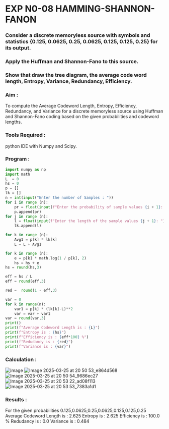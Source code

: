# EXP N0-08 HAMMING-SHANNON-FANON
### Consider a discrete memoryless source with symbols and statistics {0.125, 0.0625, 0.25, 0.0625, 0.125, 0.125, 0.25} for its output. 
### Apply the Huffman and Shannon-Fano to this source. 

### Show that draw the tree diagram, the average code word length, Entropy, Variance, Redundancy, Efficiency.

### Aim :

To compute the Average Codeword Length, Entropy, Efficiency, Redundancy, and Variance for a discrete memoryless source using Huffman and Shannon-Fano coding based on the given probabilities and codeword lengths.

### Tools Required : 

python IDE with Numpy and Scipy.

### Program : 
~~~python 
import numpy as np
import math 
L  = 0
hs = 0
p = []
lk = []
n = int(input("Enter the number of Samples : "))
for i in range (n): 
    pr = float(input(f"Enter the probability of sample values {i + 1}: "))  
    p.append(pr)
for j in range (n): 
    l = float(input(f"Enter the length of the sample values {j + 1}: "))  
    lk.append(l)

for k in range (n):
    Avg1 = p[k] * lk[k]
    L = L + Avg1

for k in range (n):
    e = p[k] * math.log(1 / p[k], 2)
    hs = hs + e
hs = round(hs,3)

eff = hs / L
eff = round(eff,3)

red =  round(1 - eff,3) 

var = 0
for k in range(n):
    var1 = p[k] * (lk[k]-L)**2
    var = var + var1
var = round(var,3)
print()
print(f"Average Codeword Length is : {L}")
print(f"Entropy is : {hs}")
print(f"Efficiency is : {eff*100} %")
print(f"Redudancy is : {red}")
print(f"Variance is : {var}")
~~~

### Calculation : 

![image](https://github.com/user-attachments/assets/7d478f1c-1728-4153-9d17-e643b0fb6326)
![Image 2025-03-25 at 20 50 53_e864d568](https://github.com/user-attachments/assets/4aa688b9-2c25-444c-9c30-ed8be17b73f6)
![Image 2025-03-25 at 20 50 54_9686ec27](https://github.com/user-attachments/assets/b09c5b08-7e87-4096-aa28-9267966578fa)
![Image 2025-03-25 at 20 53 22_ad08f113](https://github.com/user-attachments/assets/db1b4b90-aaa9-4bbc-8907-6c43fef441a0)
![Image 2025-03-25 at 20 53 53_7383a1d1](https://github.com/user-attachments/assets/967b9733-fcfd-4790-b160-d1ca00591e9a)

### Results :

For the given probabilities 0.125,0.0625,0.25,0.0625,0.125,0.125,0.25
Average Codeword Length is : 2.625 Entropy is : 2.625 Efficiency is : 100.0 % Redudancy is : 0.0 Variance is : 0.484
